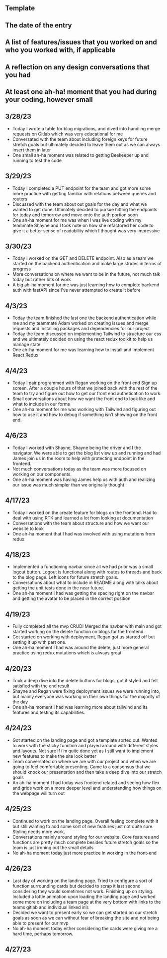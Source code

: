 ## Template
## The date of the entry
## A list of features/issues that you worked on and who you worked with, if applicable
## A reflection on any design conversations that you had
## At least one ah-ha! moment that you had during your coding, however small

## 3/28/23
- Today I wrote a table for blog migrations, and dived into handling merge requests on Gitlab which was very educational for me
- Conversated with the team about including foreign keys for future stretch goals but ultimately decided to leave them out as we can always insert them in later
- One small ah-ha moment was related to getting Beekeeper up and running to test the code

## 3/29/23
- Today I completed a PUT endpoint for the team and got more some more practice with getting familiar with relations between queries and routers
- Discussed with the team about out goals for the day and what we wanted to get done. Ultimately decided to pursue hitting the endpoints for today and tomorrow and move onto the auth portion soon
- One ah-ha moment for me was when I was live coding with my teammate Shayne and I took note on how she refactored her code to give it a better sense of readability which I thought was very impressive

## 3/30/23
- Today I worked on the GET and DELETE endpoint. Also as a team we started on the backend authentication and make large strides in terms of progress
- More conversations on where we want to be in the future, not much talk today but rather lots of work
- A big ah-ha moment for me was just learning how to complete backend auth with fastAPI since I’ve never attempted to create it before

## 4/3/23
- Today the team finished the last one the backend authentication while me and my teammate Adam worked on creating issues and merge requests and installing packages and dependencies for our project
- Today the team discussed on implementing Tailwind to structure our css and we ultimately decided on using the react redux toolkit to help us manage state
- One ah-ha moment for me was learning how to install and implement React Redux

## 4/4/23
- Today I pair programmed with Regan working on the front end Sign up screen. After a couple hours of that we joined back with the rest of the team to try and figure out how to get our front end authetication to work.
- Small conversations about how we want the front end to look like and what to include in our forms
- One ah-ha moment for me was working with Tailwind and figuring out how to use it and how to debug if something isn’t showing on the front end.

## 4/6/23
- Today I worked with Shayne, Shayne being the driver and I the navigator. We were able to get the blog list view up and running and had James join us in the room to help with protecting endpoint in the frontend.
- Not much conversations today as the team was more focused on working on our components.
- One ah-ha moment was having James help us with auth and realizing our issue was much simpler than we originally thought

## 4/17/23
- Today I worked on the create feature for blogs on the frontend. Had to deal with using RTK and learned a lot from looking at documentation
- Conversations with the team about structure and how we want our website to look
- One ah-ha moment that I had was involved with using mutations from redux

## 4/18/23
- Implemented a functioning navbar since all we had prior was a small logout button. Logout is functional along with routes to threads and back to the blog page. Left icons for future stretch goals.
- Conversations about what to include in README along with talks about getting the unit tests done in the near future.
- One ah-ha moment I had was getting the spacing right on the navbar and getting the avatar to be placed in the correct position

## 4/19/23
- Fully completed all the mvp CRUD! Merged the navbar with main and got started working on the delete function on blogs for the frontend.
- Got started on working with deployment, Regan got us started off but setting it up with part one.
- One ah-ha moment I had was around the delete, just more general practice using redux mutations which is always great

## 4/20/23
- Took a deep dive into the delete buttons for blogs, got it styled and felt satisfied with the end result
- Shayne and Regan were fixing deployment issues we were running into, but mainly everyone was working on their own things for the majority of the day
- One ah-ha moment I had was learning more about tailwind and its features and testing its capabilities.

## 4/24/23
- Got started on the landing page and got a template sorted out. Wanted to work with the sticky function and played around with different styles and layouts. Not sure if i’m quite done yet as I still want to implement new features to make the site look better
- Team conversated on where we are with our project and when we are going to feel comfortable presenting. Came to a consensus that we should knock our presentation and then take a deep dive into our stretch goals
- An ah-ha moment I had today was frontend related and seeing how flex and grids work on a more deeper level and understanding how things on the webpage will turn out

## 4/25/23
- Continued to work on the landing page. Overall feeling complete with it but still wanting to add some sort of new features just not quite sure. Styling needs more work.
- Conversations mainly around styling for our website. Core features and functions are pretty much complete besides future stretch goals so the team is just ironing out the small details
- No ah-ha moment today just more practice in working in the front-end

## 4/26/23
- Last day of working on the landing page. Tried to configure a sort of function surrounding cards but decided to scrap it last second considering they would sometimes not work. Finishing up on styling. Included a lottie animation upon loading the landing page and worked some more on including a team page at the very bottom with links to the teams gitlab and individual linked in’s
- Decided we want to present early so we can get started on our stretch goals as soon as we can without fear of breaking the site and not being able to present for our mvp
- No ah-ha moment today either considering the cards were giving me a hard time, perhaps tomorrow.

## 4/27/23
